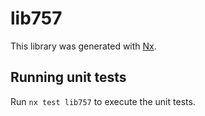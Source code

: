 # lib757

This library was generated with [Nx](https://nx.dev).

## Running unit tests

Run `nx test lib757` to execute the unit tests.
